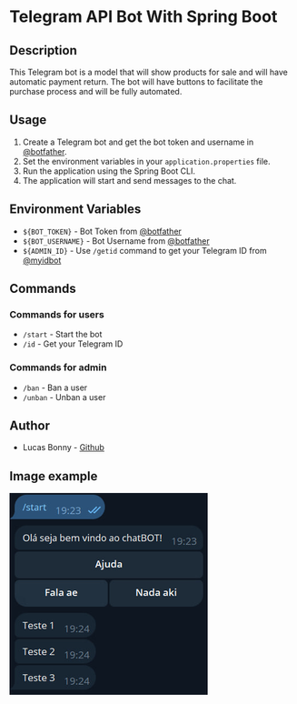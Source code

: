 # Telegram API Bot With Spring Boot

## Description

This Telegram bot is a model that will show products for sale and will have automatic payment return. The bot will have buttons to facilitate the purchase process and will be fully automated.

## Usage

1. Create a Telegram bot and get the bot token and username in [@botfather](https://t.me/botfather).
2. Set the environment variables in your ```application.properties``` file.
3. Run the application using the Spring Boot CLI.
4. The application will start and send messages to the chat.

## Environment Variables

* ```${BOT_TOKEN}``` - Bot Token from [@botfather](https://t.me/botfather)
* ```${BOT_USERNAME}``` - Bot Username from [@botfather](https://t.me/botfather)
* ```${ADMIN_ID}``` - Use ```/getid``` command to get your Telegram ID from [@myidbot](https://t.me/myidbot)

## Commands

### Commands for users

* ```/start``` - Start the bot
* ```/id``` - Get your Telegram ID

### Commands for admin

* ```/ban``` - Ban a user
* ```/unban``` - Unban a user

## Author

* Lucas Bonny - [Github](https://github.com/LucasBonny)

## Image example

![TelegramAPIBot Model](./assets/model.jpg)